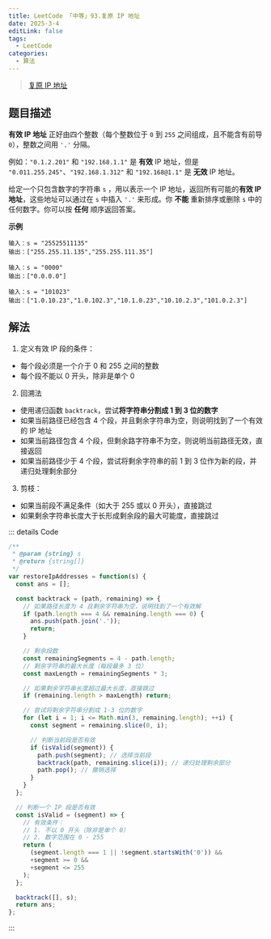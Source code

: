 ```yaml
---
title: LeetCode 「中等」93.复原 IP 地址
date: 2025-3-4
editLink: false
tags:
  - LeetCode
categories:
  - 算法
---
```


> [复原 IP 地址](https://leetcode.cn/problems/restore-ip-addresses/description/)

## 题目描述

**有效 IP 地址** 正好由四个整数（每个整数位于 `0` 到 `255` 之间组成，且不能含有前导 `0`），整数之间用 `'.'` 分隔。

例如：`"0.1.2.201"` 和 `"192.168.1.1"` 是 **有效** IP 地址，但是 `"0.011.255.245"`、`"192.168.1.312"` 和 `"192.168@1.1"` 是 **无效** IP 地址。

给定一个只包含数字的字符串 `s` ，用以表示一个 IP 地址，返回所有可能的**有效 IP 地址**，这些地址可以通过在 `s` 中插入 `'.'` 来形成。你 **不能** 重新排序或删除 `s` 中的任何数字。你可以按 **任何** 顺序返回答案。

**示例**

```
输入：s = "25525511135"
输出：["255.255.11.135","255.255.111.35"]

输入：s = "0000"
输出：["0.0.0.0"]

输入：s = "101023"
输出：["1.0.10.23","1.0.102.3","10.1.0.23","10.10.2.3","101.0.2.3"]
```

## 解法

1. 定义有效 IP 段的条件：
  - 每个段必须是一个介于 0 和 255 之间的整数
  - 每个段不能以 0 开头，除非是单个 0
2. 回溯法
  - 使用递归函数 `backtrack`，尝试**将字符串分割成 1 到 3 位的数字**
  - 如果当前路径已经包含 4 个段，并且剩余字符串为空，则说明找到了一个有效的 IP 地址
  - 如果当前路径包含 4 个段，但剩余路字符串不为空，则说明当前路径无效，直接返回
  - 如果当前路径少于 4 个段，尝试将剩余字符串的前 1 到 3 位作为新的段，并递归处理剩余部分
3. 剪枝：
  - 如果当前段不满足条件（如大于 255 或以 0 开头），直接跳过
  - 如果剩余字符串长度大于长形成剩余段的最大可能度，直接跳过

::: details Code
```js
/**
 * @param {string} s
 * @return {string[]}
 */
var restoreIpAddresses = function(s) {
  const ans = [];

  const backtrack = (path, remaining) => {
    // 如果路径长度为 4 且剩余字符串为空，说明找到了一个有效解
    if (path.length === 4 && remaining.length === 0) {
      ans.push(path.join('.'));
      return;
    }

    // 剩余段数
    const remainingSegments = 4 - path.length;
    // 剩余字符串的最大长度（每段最多 3 位）
    const maxLength = remainingSegments * 3;

    // 如果剩余字符串长度超过最大长度，直接跳过
    if (remaining.length > maxLength) return;

    // 尝试将剩余字符串分割成 1-3 位的数字
    for (let i = 1; i <= Math.min(3, remaining.length); ++i) {
      const segment = remaining.slice(0, i);

      // 判断当前段是否有效
      if (isValid(segment)) {
        path.push(segment); // 选择当前段
        backtrack(path, remaining.slice(i)); // 递归处理剩余部分
        path.pop(); // 撤销选择
      }
    }
  };

  // 判断一个 IP 段是否有效
  const isValid = (segment) => {
    // 有效条件：
    // 1. 不以 0 开头（除非是单个 0）
    // 2. 数字范围在 0 - 255
    return (
      (segment.length === 1 || !segment.startsWith('0')) &&
      +segment >= 0 &&
      +segment <= 255
    );
  };

  backtrack([], s);
  return ans;
};
```
:::

